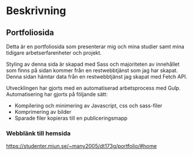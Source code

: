 # Beskrivning
## Portfoliosida
Detta är en portfoliosida som presenterar mig och mina studier samt mina tidigare arbetserfarenheter och projekt. 

Styling av denna sida är skapad med Sass och majoriteten av innehållet som finns på sidan kommer från en restwebbtjänst som jag har skapat. Denna sidan hämtar data från en restwebbtjänst jag skapat med Fetch API. 

Utvecklingen har gjorts med en automatiserad arbetsprocess med Gulp. 
Automatisering har gjorts på följande sätt:
* Kompilering och minimering av Javascript, css och sass-filer
* Komprimering av bilder
* Sparade filer kopieras till en publiceringsmapp


### Webblänk till hemsida
https://studenter.miun.se/~many2005/dt173g/portfolio/#home
